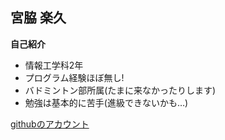 ## 宮脇 楽久
**自己紹介**
  * 情報工学科2年
  * プログラム経験ほぼ無し!
  * バドミントン部所属(たまに来なかったりします)
  * 勉強は基本的に苦手(進級できないかも…)


[githubのアカウント](https://github.com/Miyawaki-raku)
 

